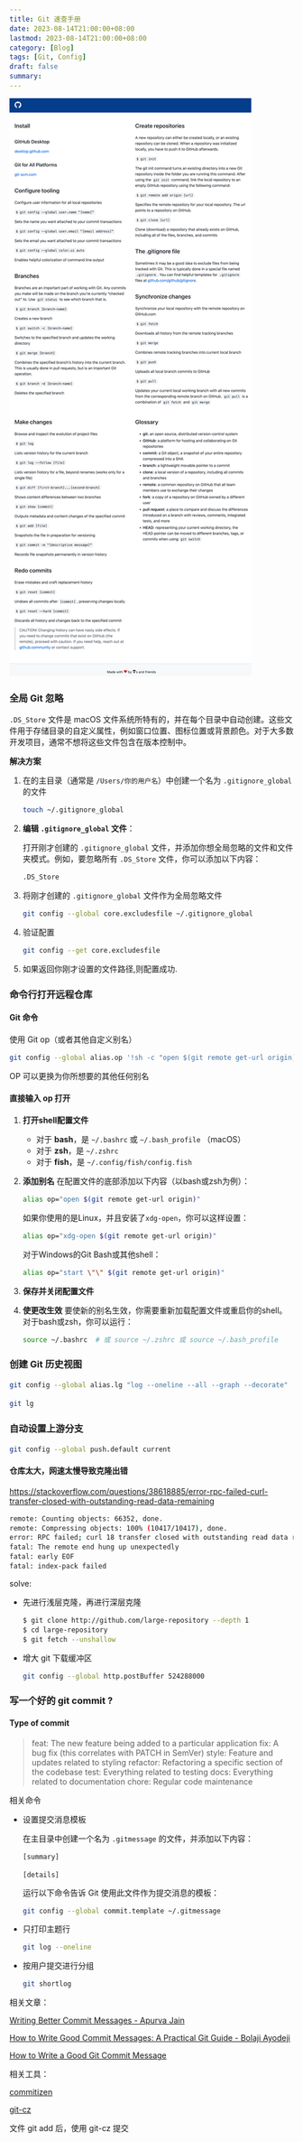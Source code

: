 ```yaml
---
title: Git 速查手册
date: 2023-08-14T21:00:00+08:00
lastmod: 2023-08-14T21:00:00+08:00
category: [Blog]
tags: [Git, Config]
draft: false
summary: 
---
```

![git-cheat-sheet](https://raw.githubusercontent.com/huyixi/Pics/main/uPic/git-cheat-sheet.png)

### 全局 Git 忽略

`.DS_Store` 文件是 macOS 文件系统所特有的，并在每个目录中自动创建。这些文件用于存储目录的自定义属性，例如窗口位置、图标位置或背景颜色。对于大多数开发项目，通常不想将这些文件包含在版本控制中。

**解决方案**

1. 在的主目录（通常是 `/Users/你的用户名`）中创建一个名为 `.gitignore_global` 的文件

   ```bash
   touch ~/.gitignore_global
   ```

2. **编辑 `.gitignore_global` 文件**：

   打开刚才创建的 `.gitignore_global` 文件，并添加你想全局忽略的文件和文件夹模式。例如，要忽略所有 `.DS_Store` 文件，你可以添加以下内容：

   ```bash
   .DS_Store
   ```

3. 将刚才创建的 `.gitignore_global` 文件作为全局忽略文件

   ```bash
   git config --global core.excludesfile ~/.gitignore_global
   ```

4. 验证配置

   ```bash
   git config --get core.excludesfile
   ```

5. 如果返回你刚才设置的文件路径,则配置成功.

### 命令行打开远程仓库

#### Git 命令

使用 Git op（或者其他自定义别名）

```bash
git config --global alias.op '!sh -c "open $(git remote get-url origin)"'
```

OP 可以更换为你所想要的其他任何别名

#### 直接输入 op 打开

1. **打开shell配置文件**  
   
   - 对于 **bash**，是 `~/.bashrc` 或 `~/.bash_profile` （macOS）
   - 对于 **zsh**，是 `~/.zshrc`
   - 对于 **fish**，是 `~/.config/fish/config.fish`
   
2. **添加别名**
   在配置文件的底部添加以下内容（以bash或zsh为例）：

   ```bash
   alias op="open $(git remote get-url origin)"
   ```

   如果你使用的是Linux，并且安装了`xdg-open`，你可以这样设置：

   ```bash
   alias op="xdg-open $(git remote get-url origin)"
   ```

   对于Windows的Git Bash或其他shell：

   ```bash
   alias op="start \"\" $(git remote get-url origin)"
   ```

3. **保存并关闭配置文件**

4. **使更改生效**
   要使新的别名生效，你需要重新加载配置文件或重启你的shell。对于bash或zsh，你可以运行：

   ```bash
   source ~/.bashrc  # 或 source ~/.zshrc 或 source ~/.bash_profile
   ```

### 创建 Git 历史视图

```bash
git config --global alias.lg "log --oneline --all --graph --decorate"

git lg
```

### 自动设置上游分支

```bash
git config --global push.default current
```

#### 仓库太大，网速太慢导致克隆出错

https://stackoverflow.com/questions/38618885/error-rpc-failed-curl-transfer-closed-with-outstanding-read-data-remaining

```bash
remote: Counting objects: 66352, done.
remote: Compressing objects: 100% (10417/10417), done.
error: RPC failed; curl 18 transfer closed with outstanding read data remaining
fatal: The remote end hung up unexpectedly
fatal: early EOF
fatal: index-pack failed
```

solve:

- 先进行浅层克隆，再进行深层克隆

  ```bash
  $ git clone http://github.com/large-repository --depth 1
  $ cd large-repository
  $ git fetch --unshallow
  ```

- 增大 git 下载缓冲区

  ```bash
  git config --global http.postBuffer 524288000
  ```

### 写一个好的 git commit ?

#### Type of commit

>feat:     The new feature being added to a particular application
>fix:      A bug fix (this correlates with PATCH in SemVer)
>style:    Feature and updates related to styling
>refactor: Refactoring a specific section of the codebase
>test:     Everything related to testing
>docs:     Everything related to documentation
>chore:    Regular code maintenance

相关命令

 - 设置提交消息模板

   在主目录中创建一个名为 `.gitmessage` 的文件，并添加以下内容：

   ```
   [summary]
   
   [details]
   ```

   运行以下命令告诉 Git 使用此文件作为提交消息的模板：

   ```bash
   git config --global commit.template ~/.gitmessage
   ```

- 只打印主题行

  ```bash
  git log --oneline
  ```

- 按用户提交进行分组

  ```bash
  git shortlog
  ```

相关文章：

[Writing Better Commit Messages  - Apurva Jain](https://medium.com/swlh/writing-better-commit-messages-9b0b6ff60c67)

[How to Write Good Commit Messages: A Practical Git Guide - Bolaji Ayodeji](https://www.freecodecamp.org/news/writing-good-commit-messages-a-practical-guide/)


[How to Write a Good Git Commit Message](https://blog.ossph.org/how-to-write-a-good-git-commit-message/)

相关工具：

[commitizen](https://github.com/commitizen/cz-cli)

[git-cz](https://github.com/streamich/git-cz)

文件 git add 后，使用 git-cz 提交
